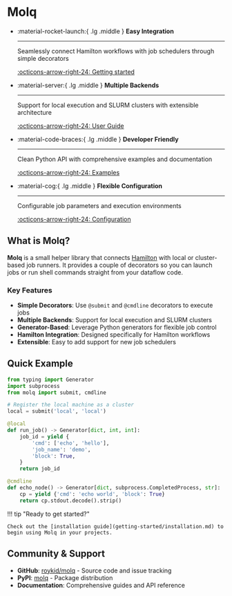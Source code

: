 # Molq

<div class="grid cards" markdown>

-   :material-rocket-launch:{ .lg .middle } **Easy Integration**

    ---

    Seamlessly connect Hamilton workflows with job schedulers through simple decorators

    [:octicons-arrow-right-24: Getting started](getting-started/installation.md)

-   :material-server:{ .lg .middle } **Multiple Backends**

    ---

    Support for local execution and SLURM clusters with extensible architecture

    [:octicons-arrow-right-24: User Guide](user-guide/decorators.md)

-   :material-code-braces:{ .lg .middle } **Developer Friendly**

    ---

    Clean Python API with comprehensive examples and documentation

    [:octicons-arrow-right-24: Examples](examples/cmdline.md)

-   :material-cog:{ .lg .middle } **Flexible Configuration**

    ---

    Configurable job parameters and execution environments

    [:octicons-arrow-right-24: Configuration](user-guide/configuration.md)

</div>

## What is Molq?

**Molq** is a small helper library that connects [Hamilton](https://hamilton.dagworks.io) with local or cluster-based job runners. It provides a couple of decorators so you can launch jobs or run shell commands straight from your dataflow code.

### Key Features

- **Simple Decorators**: Use `@submit` and `@cmdline` decorators to execute jobs
- **Multiple Backends**: Support for local execution and SLURM clusters
- **Generator-Based**: Leverage Python generators for flexible job control
- **Hamilton Integration**: Designed specifically for Hamilton workflows
- **Extensible**: Easy to add support for new job schedulers

## Quick Example

```python title="Basic Usage"
from typing import Generator
import subprocess
from molq import submit, cmdline

# Register the local machine as a cluster
local = submit('local', 'local')

@local
def run_job() -> Generator[dict, int, int]:
    job_id = yield {
        'cmd': ['echo', 'hello'],
        'job_name': 'demo',
        'block': True,
    }
    return job_id

@cmdline
def echo_node() -> Generator[dict, subprocess.CompletedProcess, str]:
    cp = yield {'cmd': 'echo world', 'block': True}
    return cp.stdout.decode().strip()
```

!!! tip "Ready to get started?"
    
    Check out the [installation guide](getting-started/installation.md) to begin using Molq in your projects.

## Community & Support

- **GitHub**: [roykid/molq](https://github.com/roykid/molq) - Source code and issue tracking
- **PyPI**: [molq](https://pypi.org/project/molq/) - Package distribution
- **Documentation**: Comprehensive guides and API reference
